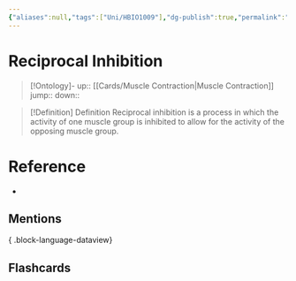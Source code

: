 ```yaml
---
{"aliases":null,"tags":["Uni/HBIO1009"],"dg-publish":true,"permalink":"/cards/reciprocal-inhibition/","dgPassFrontmatter":true}
---
```


# Reciprocal Inhibition

> [!Ontology]-
> up:: [[Cards/Muscle Contraction\|Muscle Contraction]]
> jump::
> down:: 

> [!Definition] Definition
> Reciprocal inhibition is a process in which the activity of one muscle group is inhibited to allow for the activity of the opposing muscle group.

# Reference
- 

## Mentions

{ .block-language-dataview}

## Flashcards
